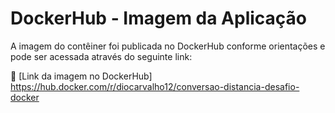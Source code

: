 # DockerHub - Imagem da Aplicação

A imagem do contêiner foi publicada no DockerHub conforme orientações e pode ser acessada através do seguinte link:

🔗 [Link da imagem no DockerHub] https://hub.docker.com/r/diocarvalho12/conversao-distancia-desafio-docker